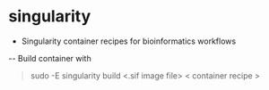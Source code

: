 # singularity

- Singularity container recipes for bioinformatics workflows

-- Build container with
> sudo -E singularity build <.sif image file> < container recipe > 

